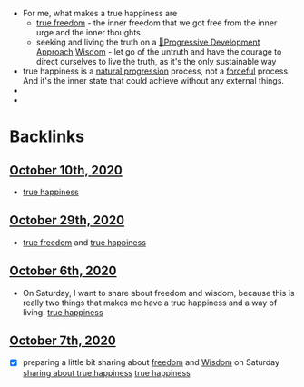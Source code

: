 - For me, what makes a true happiness are 
    - [true freedom](<true freedom.md>) - the inner freedom that we got free from the inner urge and the inner thoughts
    - seeking and living the truth on a [🌱Progressive Development Approach](<🌱Progressive Development Approach.md>) [Wisdom](<Wisdom.md>) - let go of the untruth and have the courage to direct ourselves to live the truth, as it's the only sustainable way
- true happiness is a [natural progression](<natural progression.md>) process, not a [forceful](<forceful.md>) process. And it's the inner state that could achieve without any external things.
- 
- 

# Backlinks
## [October 10th, 2020](<October 10th, 2020.md>)
- [true happiness](<true happiness.md>)

## [October 29th, 2020](<October 29th, 2020.md>)
- [true freedom](<true freedom.md>) and [true happiness](<true happiness.md>)

## [October 6th, 2020](<October 6th, 2020.md>)
- On Saturday, I want to share about freedom and wisdom, because this is really two things that makes me have a true happiness and a way of living. [true happiness](<true happiness.md>)

## [October 7th, 2020](<October 7th, 2020.md>)
- [x] preparing a little bit sharing about [freedom](<freedom.md>) and [Wisdom](<Wisdom.md>) on Saturday [sharing about true happiness](<sharing about true happiness.md>) [true happiness](<true happiness.md>)


